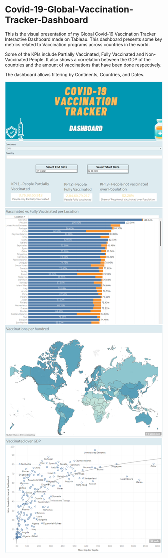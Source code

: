 # Covid-19-Global-Vaccination-Tracker-Dashboard

This is the visual presentation of my Global Covid-19 Vaccination Tracker Interactive Dashboard made on Tableau. 
This dashboard presents some key metrics related to Vaccination programs across countries in the world.

Some of the KPIs include Partially Vaccinated, Fully Vaccinated and Non-Vaccinated People.
It also shows a correlation between the GDP of the countries and the amount of vaccinations that have been done respectively.

The dashboard allows filtering by Continents, Countries, and Dates.

![Model](Head.png)
![Model](filters.png)
![Model](bar.png)
![Model](map.png)
![Model](chart_logartithmic.png)



